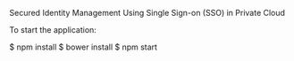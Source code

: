 Secured Identity Management Using Single Sign-on (SSO) in Private Cloud

To start the application:

$ npm install
$ bower install
$ npm start


